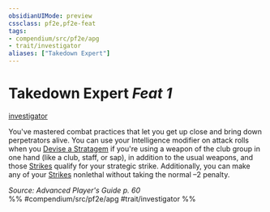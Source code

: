 ```yaml
---
obsidianUIMode: preview
cssclass: pf2e,pf2e-feat
tags:
- compendium/src/pf2e/apg
- trait/investigator
aliases: ["Takedown Expert"]
---
```

# Takedown Expert  *Feat 1*  
[investigator](rules/traits/investigator-apg.md "Investigator Class Trait")  


You've mastered combat practices that let you get up close and bring down perpetrators alive. You can use your Intelligence modifier on attack rolls when you [Devise a Stratagem](rules/actions/devise-a-stratagem-apg.md) if you're using a weapon of the club group in one hand (like a club, staff, or sap), in addition to the usual weapons, and those [Strikes](rules/actions/strike.md) qualify for your strategic strike. Additionally, you can make any of your [Strikes](rules/actions/strike.md) nonlethal without taking the normal –2 penalty.

*Source: Advanced Player's Guide p. 60*  
%% #compendium/src/pf2e/apg #trait/investigator %%
